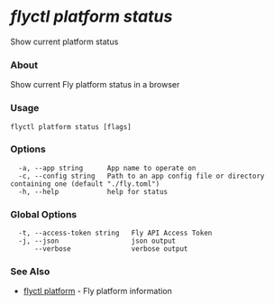 # _flyctl platform status_

Show current platform status

### About

Show current Fly platform status in a browser

### Usage
~~~
flyctl platform status [flags]
~~~

### Options

~~~
  -a, --app string      App name to operate on
  -c, --config string   Path to an app config file or directory containing one (default "./fly.toml")
  -h, --help            help for status
~~~

### Global Options

~~~
  -t, --access-token string   Fly API Access Token
  -j, --json                  json output
      --verbose               verbose output
~~~

### See Also

* [flyctl platform](/docs/flyctl/platform/)	 - Fly platform information

